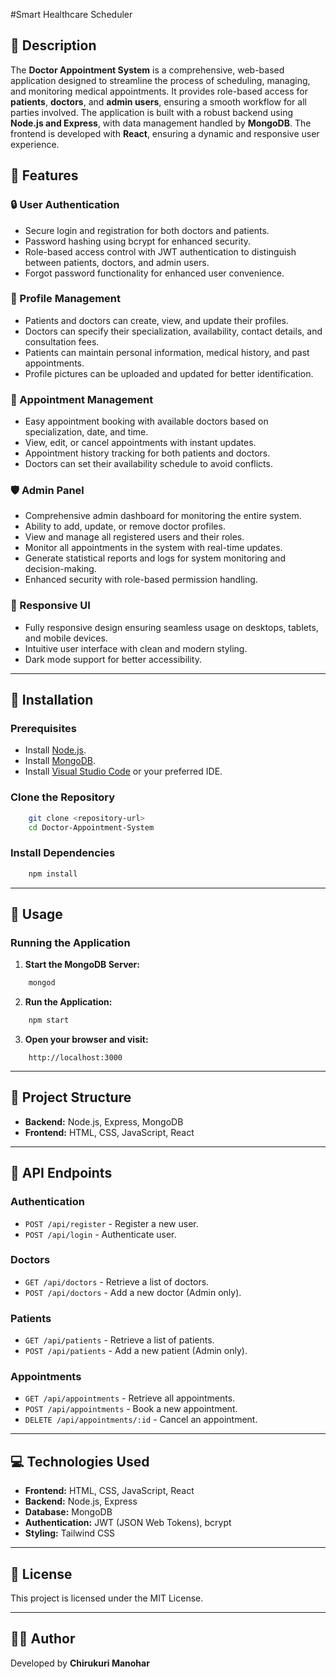 #Smart Healthcare Scheduler

## 📌 Description

The **Doctor Appointment System** is a comprehensive, web-based application designed to streamline the process of scheduling, managing, and monitoring medical appointments. It provides role-based access for **patients**, **doctors**, and **admin users**, ensuring a smooth workflow for all parties involved. The application is built with a robust backend using **Node.js and Express**, with data management handled by **MongoDB**. The frontend is developed with **React**, ensuring a dynamic and responsive user experience.

## 🌟 Features

### 🔒 User Authentication
- Secure login and registration for both doctors and patients.
- Password hashing using bcrypt for enhanced security.
- Role-based access control with JWT authentication to distinguish between patients, doctors, and admin users.
- Forgot password functionality for enhanced user convenience.

### 📝 Profile Management
- Patients and doctors can create, view, and update their profiles.
- Doctors can specify their specialization, availability, contact details, and consultation fees.
- Patients can maintain personal information, medical history, and past appointments.
- Profile pictures can be uploaded and updated for better identification.

### 📅 Appointment Management
- Easy appointment booking with available doctors based on specialization, date, and time.
- View, edit, or cancel appointments with instant updates.
- Appointment history tracking for both patients and doctors.
- Doctors can set their availability schedule to avoid conflicts.

### 🛡️ Admin Panel
- Comprehensive admin dashboard for monitoring the entire system.
- Ability to add, update, or remove doctor profiles.
- View and manage all registered users and their roles.
- Monitor all appointments in the system with real-time updates.
- Generate statistical reports and logs for system monitoring and decision-making.
- Enhanced security with role-based permission handling.

### 📱 Responsive UI
- Fully responsive design ensuring seamless usage on desktops, tablets, and mobile devices.
- Intuitive user interface with clean and modern styling.
- Dark mode support for better accessibility.



---

## 🚀 Installation

### Prerequisites

- Install [Node.js](https://nodejs.org/).
- Install [MongoDB](https://www.mongodb.com/).
- Install [Visual Studio Code](https://code.visualstudio.com/) or your preferred IDE.

### Clone the Repository

```bash
    git clone <repository-url>
    cd Doctor-Appointment-System
```

### Install Dependencies

```bash
    npm install
```

---

## 📖 Usage

### Running the Application

1. **Start the MongoDB Server:**

```bash
    mongod
```

2. **Run the Application:**

```bash
    npm start
```

3. **Open your browser and visit:**

```
    http://localhost:3000
```

---

## 📁 Project Structure

- **Backend:** Node.js, Express, MongoDB
- **Frontend:** HTML, CSS, JavaScript, React

---

## 🔗 API Endpoints

### Authentication
- `POST /api/register` - Register a new user.
- `POST /api/login` - Authenticate user.

### Doctors
- `GET /api/doctors` - Retrieve a list of doctors.
- `POST /api/doctors` - Add a new doctor (Admin only).

### Patients
- `GET /api/patients` - Retrieve a list of patients.
- `POST /api/patients` - Add a new patient (Admin only).

### Appointments
- `GET /api/appointments` - Retrieve all appointments.
- `POST /api/appointments` - Book a new appointment.
- `DELETE /api/appointments/:id` - Cancel an appointment.

---

## 💻 Technologies Used

- **Frontend:** HTML, CSS, JavaScript, React
- **Backend:** Node.js, Express
- **Database:** MongoDB
- **Authentication:** JWT (JSON Web Tokens), bcrypt
- **Styling:** Tailwind CSS

---

## 📜 License

This project is licensed under the MIT License.

---

## 👨‍💻 Author

Developed by **Chirukuri Manohar**

